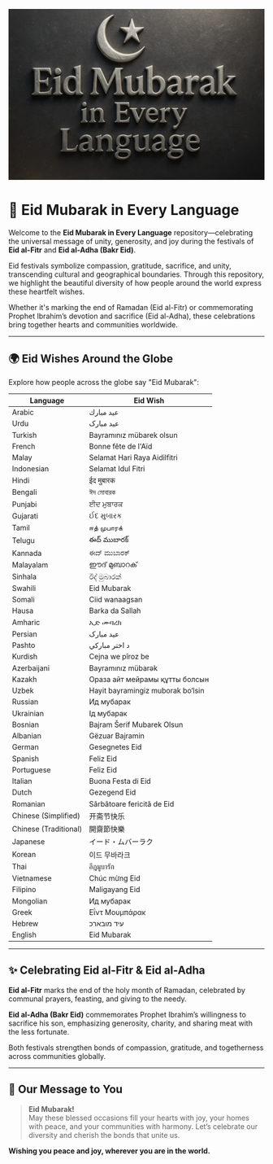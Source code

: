 <p align="center">
  <img src="banner.png" alt="Eid Mubarak in Every Language" />
</p>

# 🌙 Eid Mubarak in Every Language

Welcome to the **Eid Mubarak in Every Language** repository—celebrating the universal message of unity, generosity, and joy during the festivals of **Eid al-Fitr** and **Eid al-Adha (Bakr Eid)**.

Eid festivals symbolize compassion, gratitude, sacrifice, and unity, transcending cultural and geographical boundaries. Through this repository, we highlight the beautiful diversity of how people around the world express these heartfelt wishes.

Whether it's marking the end of Ramadan (Eid al-Fitr) or commemorating Prophet Ibrahim’s devotion and sacrifice (Eid al-Adha), these celebrations bring together hearts and communities worldwide.

---

## 🌍 Eid Wishes Around the Globe

Explore how people across the globe say "Eid Mubarak":

| Language             | Eid Wish                                |
|----------------------|-----------------------------------------|
| Arabic               | عيد مبارك                               |
| Urdu                 | عید مبارک                               |
| Turkish              | Bayramınız mübarek olsun                |
| French               | Bonne fête de l'Aïd                     |
| Malay                | Selamat Hari Raya Aidilfitri            |
| Indonesian           | Selamat Idul Fitri                      |
| Hindi                | ईद मुबारक                              |
| Bengali              | ঈদ মোবারক                              |
| Punjabi              | ਈਦ ਮੁਬਾਰਕ                              |
| Gujarati             | ઈદ મુબારક                              |
| Tamil                | ஈத் முபாரக்                             |
| Telugu               | ఈద్ ముబారక్                            |
| Kannada              | ಈದ್ ಮುಬಾರಕ್                           |
| Malayalam            | ഈദ് മുബാറക്                            |
| Sinhala              | ඊද් මුබාරක්                            |
| Swahili              | Eid Mubarak                             |
| Somali               | Ciid wanaagsan                          |
| Hausa                | Barka da Sallah                         |
| Amharic              | ኢድ ሙባረክ                              |
| Persian              | عید مبارک                               |
| Pashto               | د اختر مبارکي                          |
| Kurdish              | Cejna we pîroz be                       |
| Azerbaijani          | Bayramınız mübarək                      |
| Kazakh               | Ораза айт мейрамы құтты болсын          |
| Uzbek                | Hayit bayramingiz muborak bo‘lsin       |
| Russian              | Ид мубарак                              |
| Ukrainian            | Ід мубарак                              |
| Bosnian              | Bajram Šerif Mubarek Olsun              |
| Albanian             | Gëzuar Bajramin                         |
| German               | Gesegnetes Eid                          |
| Spanish              | Feliz Eid                               |
| Portuguese           | Feliz Eid                               |
| Italian              | Buona Festa di Eid                      |
| Dutch                | Gezegend Eid                            |
| Romanian             | Sărbătoare fericită de Eid              |
| Chinese (Simplified) | 开斋节快乐                               |
| Chinese (Traditional)| 開齋節快樂                               |
| Japanese             | イード・ムバーラク                      |
| Korean               | 이드 무바라크                            |
| Thai                 | อีฎมูบารัก                               |
| Vietnamese           | Chúc mừng Eid                           |
| Filipino             | Maligayang Eid                          |
| Mongolian            | Ид мубарак                              |
| Greek                | Εΐντ Μουμπάρακ                          |
| Hebrew               | עיד מובארכ                              |
| English              | Eid Mubarak                             |

---

## ✨ Celebrating Eid al-Fitr & Eid al-Adha

**Eid al-Fitr** marks the end of the holy month of Ramadan, celebrated by communal prayers, feasting, and giving to the needy.

**Eid al-Adha (Bakr Eid)** commemorates Prophet Ibrahim’s willingness to sacrifice his son, emphasizing generosity, charity, and sharing meat with the less fortunate.

Both festivals strengthen bonds of compassion, gratitude, and togetherness across communities globally.

---

## 🌟 Our Message to You

> **Eid Mubarak!**  
> May these blessed occasions fill your hearts with joy, your homes with peace, and your communities with harmony.
> Let’s celebrate our diversity and cherish the bonds that unite us.

**Wishing you peace and joy, wherever you are in the world.**
